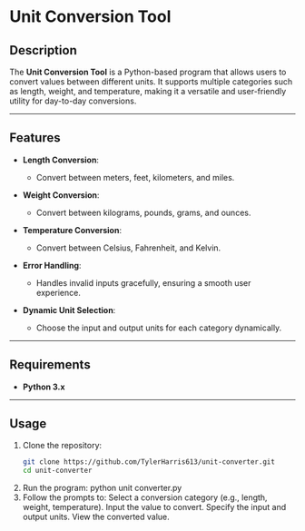 # Unit Conversion Tool

## Description

The **Unit Conversion Tool** is a Python-based program that allows users to convert values between different units. It supports multiple categories such as length, weight, and temperature, making it a versatile and user-friendly utility for day-to-day conversions.

---

## Features

- **Length Conversion**:

  - Convert between meters, feet, kilometers, and miles.

- **Weight Conversion**:

  - Convert between kilograms, pounds, grams, and ounces.

- **Temperature Conversion**:

  - Convert between Celsius, Fahrenheit, and Kelvin.

- **Error Handling**:

  - Handles invalid inputs gracefully, ensuring a smooth user experience.

- **Dynamic Unit Selection**:
  - Choose the input and output units for each category dynamically.

---

## Requirements

- **Python 3.x**

---

## Usage

1. Clone the repository:
   ```bash
   git clone https://github.com/TylerHarris613/unit-converter.git
   cd unit-converter
   ```
2. Run the program:
   python unit converter.py
3. Follow the prompts to:
   Select a conversion category (e.g., length, weight, temperature).
   Input the value to convert.
   Specify the input and output units.
   View the converted value.
